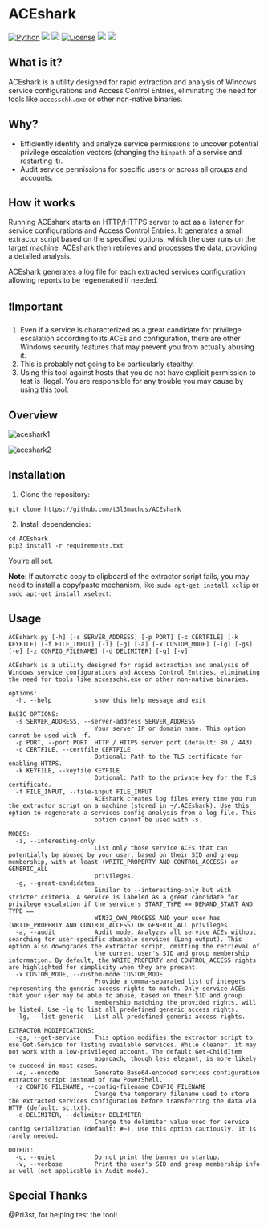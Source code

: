 # ACEshark
[![Python](https://img.shields.io/badge/Python-%E2%89%A5%203.12-yellow.svg)](https://www.python.org/) 
<img src="https://img.shields.io/badge/PowerShell-%E2%89%A5%20v3.0-blue">
<img src="https://img.shields.io/badge/Developed%20on-kali%20linux-blueviolet">
[![License](https://img.shields.io/badge/License-BSD-red.svg)](https://github.com/t3l3machus/ACEshark/blob/main/LICENSE)
<img src="https://img.shields.io/badge/Maintained%3F-Yes-96c40f">
<img src="https://img.shields.io/badge/Experimental-ff0000">

## What is it?
ACEshark is a utility designed for rapid extraction and analysis of Windows service configurations and Access Control Entries, eliminating the need for tools like `accesschk.exe` or other non-native binaries.

## Why?
- Efficiently identify and analyze service permissions to uncover potential privilege escalation vectors (changing the `binpath` of a service and restarting it).  
- Audit service permissions for specific users or across all groups and accounts.

## How it works
Running ACEshark starts an HTTP/HTTPS server to act as a listener for service configurations and Access Control Entries. It generates a small extractor script based on the specified options, which the user runs on the target machine. ACEshark then retrieves and processes the data, providing a detailed analysis.

ACEshark generates a log file for each extracted services configuration, allowing reports to be regenerated if needed.

## ❗Important
1. Even if a service is characterized as a great candidate for privilege escalation according to its ACEs and configuration, there are other Windows security features that may prevent you from actually abusing it.
2. This is probably not going to be particularly stealthy.
3. Using this tool against hosts that you do not have explicit permission to test is illegal. You are responsible for any trouble you may cause by using this tool.

## Overview
![aceshark1](https://github.com/user-attachments/assets/7d3c3b38-6b77-4319-8183-caa212c79dfe)

![aceshark2](https://github.com/user-attachments/assets/09789877-665d-476a-8c2c-a86000380614)

## Installation
1. Clone the repository:
```
git clone https://github.com/t3l3machus/ACEshark
```

2. Install dependencies:
```
cd ACEshark  
pip3 install -r requirements.txt  
```
You’re all set.

**Note**: If automatic copy to clipboard of the extractor script fails, you may need to install a copy/paste mechanism, like `sudo apt-get install xclip` or `sudo apt-get install xselect`:

## Usage
```
ACEshark.py [-h] [-s SERVER_ADDRESS] [-p PORT] [-c CERTFILE] [-k KEYFILE] [-f FILE_INPUT] [-i] [-g] [-a] [-x CUSTOM_MODE] [-lg] [-gs] [-e] [-z CONFIG_FILENAME] [-d DELIMITER] [-q] [-v]

ACEshark is a utility designed for rapid extraction and analysis of Windows service configurations and Access Control Entries, eliminating the need for tools like accesschk.exe or other non-native binaries.

options:
  -h, --help            show this help message and exit

BASIC OPTIONS:
  -s SERVER_ADDRESS, --server-address SERVER_ADDRESS
                        Your server IP or domain name. This option cannot be used with -f.
  -p PORT, --port PORT  HTTP / HTTPS server port (default: 80 / 443).
  -c CERTFILE, --certfile CERTFILE
                        Optional: Path to the TLS certificate for enabling HTTPS.
  -k KEYFILE, --keyfile KEYFILE
                        Optional: Path to the private key for the TLS certificate.
  -f FILE_INPUT, --file-input FILE_INPUT
                        ACEshark creates log files every time you run the extractor script on a machine (stored in ~/.ACEshark). Use this option to regenerate a services config analysis from a log file. This
                        option cannot be used with -s.

MODES:
  -i, --interesting-only
                        List only those service ACEs that can potentially be abused by your user, based on their SID and group membership, with at least (WRITE_PROPERTY AND CONTROL_ACCESS) or GENERIC_ALL
                        privileges.
  -g, --great-candidates
                        Similar to --interesting-only but with stricter criteria. A service is labeled as a great candidate for privilege escalation if the service's START_TYPE == DEMAND_START AND TYPE ==
                        WIN32_OWN_PROCESS AND your user has (WRITE_PROPERTY AND CONTROL_ACCESS) OR GENERIC_ALL privileges.
  -a, --audit           Audit mode. Analyzes all service ACEs without searching for user-specific abusable services (Long output). This option also downgrades the extractor script, omitting the retrieval of
                        the current user's SID and group membership information. By default, the WRITE_PROPERTY and CONTROL_ACCESS rights are highlighted for simplicity when they are present.
  -x CUSTOM_MODE, --custom-mode CUSTOM_MODE
                        Provide a comma-separated list of integers representing the generic access rights to match. Only service ACEs that your user may be able to abuse, based on their SID and group
                        membership matching the provided rights, will be listed. Use -lg to list all predefined generic access rights.
  -lg, --list-generic   List all predefined generic access rights.

EXTRACTOR MODIFICATIONS:
  -gs, --get-service    This option modifies the extractor script to use Get-Service for listing available services. While cleaner, it may not work with a low-privileged account. The default Get-ChildItem
                        approach, though less elegant, is more likely to succeed in most cases.
  -e, --encode          Generate Base64-encoded services configuration extractor script instead of raw PowerShell.
  -z CONFIG_FILENAME, --config-filename CONFIG_FILENAME
                        Change the temporary filename used to store the extracted services configuration before transferring the data via HTTP (default: sc.txt).
  -d DELIMITER, --delimiter DELIMITER
                        Change the delimiter value used for service config serialization (default: #~). Use this option cautiously. It is rarely needed.

OUTPUT:
  -q, --quiet           Do not print the banner on startup.
  -v, --verbose         Print the user's SID and group membership info as well (not applicable in Audit mode).
```

## Special Thanks
@Pri3st, for helping test the tool!
